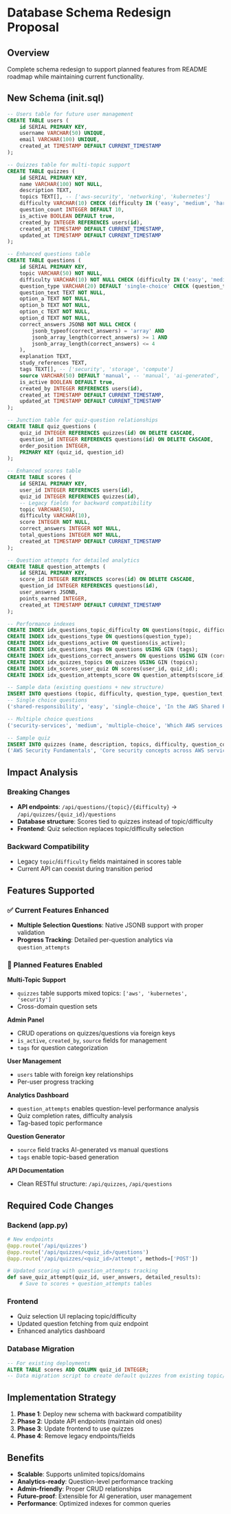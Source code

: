 # Database Schema Redesign Proposal

## Overview
Complete schema redesign to support planned features from README roadmap while maintaining current functionality.

## New Schema (init.sql)

```sql
-- Users table for future user management
CREATE TABLE users (
    id SERIAL PRIMARY KEY,
    username VARCHAR(50) UNIQUE,
    email VARCHAR(100) UNIQUE,
    created_at TIMESTAMP DEFAULT CURRENT_TIMESTAMP
);

-- Quizzes table for multi-topic support
CREATE TABLE quizzes (
    id SERIAL PRIMARY KEY,
    name VARCHAR(100) NOT NULL,
    description TEXT,
    topics TEXT[], -- ['aws-security', 'networking', 'kubernetes']
    difficulty VARCHAR(10) CHECK (difficulty IN ('easy', 'medium', 'hard')),
    question_count INTEGER DEFAULT 10,
    is_active BOOLEAN DEFAULT true,
    created_by INTEGER REFERENCES users(id),
    created_at TIMESTAMP DEFAULT CURRENT_TIMESTAMP,
    updated_at TIMESTAMP DEFAULT CURRENT_TIMESTAMP
);

-- Enhanced questions table
CREATE TABLE questions (
    id SERIAL PRIMARY KEY,
    topic VARCHAR(50) NOT NULL,
    difficulty VARCHAR(10) NOT NULL CHECK (difficulty IN ('easy', 'medium', 'hard')),
    question_type VARCHAR(20) DEFAULT 'single-choice' CHECK (question_type IN ('single-choice', 'multiple-choice')),
    question_text TEXT NOT NULL,
    option_a TEXT NOT NULL,
    option_b TEXT NOT NULL,
    option_c TEXT NOT NULL,
    option_d TEXT NOT NULL,
    correct_answers JSONB NOT NULL CHECK (
        jsonb_typeof(correct_answers) = 'array' AND 
        jsonb_array_length(correct_answers) >= 1 AND
        jsonb_array_length(correct_answers) <= 4
    ),
    explanation TEXT,
    study_references TEXT,
    tags TEXT[], -- ['security', 'storage', 'compute']
    source VARCHAR(50) DEFAULT 'manual', -- 'manual', 'ai-generated', 'imported'
    is_active BOOLEAN DEFAULT true,
    created_by INTEGER REFERENCES users(id),
    created_at TIMESTAMP DEFAULT CURRENT_TIMESTAMP,
    updated_at TIMESTAMP DEFAULT CURRENT_TIMESTAMP
);

-- Junction table for quiz-question relationships
CREATE TABLE quiz_questions (
    quiz_id INTEGER REFERENCES quizzes(id) ON DELETE CASCADE,
    question_id INTEGER REFERENCES questions(id) ON DELETE CASCADE,
    order_position INTEGER,
    PRIMARY KEY (quiz_id, question_id)
);

-- Enhanced scores table
CREATE TABLE scores (
    id SERIAL PRIMARY KEY,
    user_id INTEGER REFERENCES users(id),
    quiz_id INTEGER REFERENCES quizzes(id),
    -- Legacy fields for backward compatibility
    topic VARCHAR(50),
    difficulty VARCHAR(10),
    score INTEGER NOT NULL,
    correct_answers INTEGER NOT NULL,
    total_questions INTEGER NOT NULL,
    created_at TIMESTAMP DEFAULT CURRENT_TIMESTAMP
);

-- Question attempts for detailed analytics
CREATE TABLE question_attempts (
    id SERIAL PRIMARY KEY,
    score_id INTEGER REFERENCES scores(id) ON DELETE CASCADE,
    question_id INTEGER REFERENCES questions(id),
    user_answers JSONB,
    points_earned INTEGER,
    created_at TIMESTAMP DEFAULT CURRENT_TIMESTAMP
);

-- Performance indexes
CREATE INDEX idx_questions_topic_difficulty ON questions(topic, difficulty);
CREATE INDEX idx_questions_type ON questions(question_type);
CREATE INDEX idx_questions_active ON questions(is_active);
CREATE INDEX idx_questions_tags ON questions USING GIN (tags);
CREATE INDEX idx_questions_correct_answers ON questions USING GIN (correct_answers);
CREATE INDEX idx_quizzes_topics ON quizzes USING GIN (topics);
CREATE INDEX idx_scores_user_quiz ON scores(user_id, quiz_id);
CREATE INDEX idx_question_attempts_score ON question_attempts(score_id);

-- Sample data (existing questions + new structure)
INSERT INTO questions (topic, difficulty, question_type, question_text, option_a, option_b, option_c, option_d, correct_answers, explanation, study_references, tags) VALUES
-- Single choice questions
('shared-responsibility', 'easy', 'single-choice', 'In the AWS Shared Responsibility Model, who is responsible for patching the EC2 operating system?', 'AWS', 'Customer', 'Both AWS and Customer', 'Third-party vendor', '[1]', 'The customer is responsible for patching the guest operating system on EC2 instances.', 'AWS Shared Responsibility Model Documentation', ARRAY['security', 'ec2']),

-- Multiple choice questions  
('security-services', 'medium', 'multiple-choice', 'Which AWS services can help protect against DDoS attacks? (Select all that apply)', 'AWS Shield', 'AWS WAF', 'Amazon CloudFront', 'Amazon RDS', '[0,1,2]', 'AWS Shield provides DDoS protection, WAF filters malicious traffic, and CloudFront can absorb attacks.', 'AWS DDoS Protection Best Practices', ARRAY['security', 'ddos', 'networking']);

-- Sample quiz
INSERT INTO quizzes (name, description, topics, difficulty, question_count) VALUES
('AWS Security Fundamentals', 'Core security concepts across AWS services', ARRAY['shared-responsibility', 'security-services'], 'medium', 10);
```

## Impact Analysis

### Breaking Changes
- **API endpoints**: `/api/questions/{topic}/{difficulty}` → `/api/quizzes/{quiz_id}/questions`
- **Database structure**: Scores tied to quizzes instead of topic/difficulty
- **Frontend**: Quiz selection replaces topic/difficulty selection

### Backward Compatibility
- Legacy `topic`/`difficulty` fields maintained in scores table
- Current API can coexist during transition period

## Features Supported

### ✅ Current Features Enhanced
- **Multiple Selection Questions**: Native JSONB support with proper validation
- **Progress Tracking**: Detailed per-question analytics via `question_attempts`

### 🔄 Planned Features Enabled

**Multi-Topic Support**
- `quizzes` table supports mixed topics: `['aws', 'kubernetes', 'security']`
- Cross-domain question sets

**Admin Panel**
- CRUD operations on quizzes/questions via foreign keys
- `is_active`, `created_by`, `source` fields for management
- `tags` for question categorization

**User Management**  
- `users` table with foreign key relationships
- Per-user progress tracking

**Analytics Dashboard**
- `question_attempts` enables question-level performance analysis
- Quiz completion rates, difficulty analysis
- Tag-based topic performance

**Question Generator**
- `source` field tracks AI-generated vs manual questions
- `tags` enable topic-based generation

**API Documentation**
- Clean RESTful structure: `/api/quizzes`, `/api/questions`

## Required Code Changes

### Backend (app.py)
```python
# New endpoints
@app.route('/api/quizzes')
@app.route('/api/quizzes/<quiz_id>/questions') 
@app.route('/api/quizzes/<quiz_id>/attempt', methods=['POST'])

# Updated scoring with question_attempts tracking
def save_quiz_attempt(quiz_id, user_answers, detailed_results):
    # Save to scores + question_attempts tables
```

### Frontend 
- Quiz selection UI replacing topic/difficulty
- Updated question fetching from quiz endpoint
- Enhanced analytics dashboard

### Database Migration
```sql
-- For existing deployments
ALTER TABLE scores ADD COLUMN quiz_id INTEGER;
-- Data migration script to create default quizzes from existing topic/difficulty combinations
```

## Implementation Strategy

1. **Phase 1**: Deploy new schema with backward compatibility
2. **Phase 2**: Update API endpoints (maintain old ones)  
3. **Phase 3**: Update frontend to use quizzes
4. **Phase 4**: Remove legacy endpoints/fields

## Benefits

- **Scalable**: Supports unlimited topics/domains
- **Analytics-ready**: Question-level performance tracking
- **Admin-friendly**: Proper CRUD relationships
- **Future-proof**: Extensible for AI generation, user management
- **Performance**: Optimized indexes for common queries